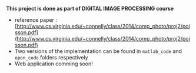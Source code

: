 **This project is done as part of DIGITAL IMAGE PROCESSING course**

- reference paper : [http://www.cs.virginia.edu/~connelly/class/2014/comp_photo/proj2/poisson.pdf](http://www.cs.virginia.edu/~connelly/class/2014/comp_photo/proj2/poisson.pdf)
- Two versions of the implementation can be found in `matlab_code` and `open_code` folders respectively
- Web application comming soon!

